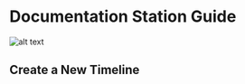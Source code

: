 # Documentation Station Guide

![alt text](https://files.slack.com/files-pri/T0HTW3H0V-F0411P0KTHD/20220907.77.002_ll.documentation.paper_rl.graded_360.gif?pub_secret=2655e40c89)

## Create a New Timeline
